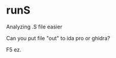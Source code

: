 # runS
<p>Analyzing .S file easier</p>
<p>Can you put file "out" to ida pro or ghidra? </p>
<p>F5 ez.</p>
